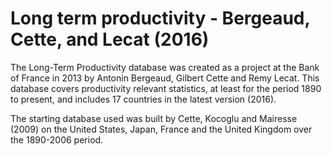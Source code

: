 # Long term productivity - Bergeaud, Cette, and Lecat (2016)

The Long-Term Productivity database was created as a project at the Bank of France in 2013 by Antonin Bergeaud, Gilbert Cette and Remy Lecat. This database covers productivity relevant statistics, at least for the period 1890 to present, and includes 17 countries in the latest version (2016).

The starting database used was built by Cette, Kocoglu and Mairesse (2009) on the United States, Japan, France and the United Kingdom over the 1890-2006 period. 